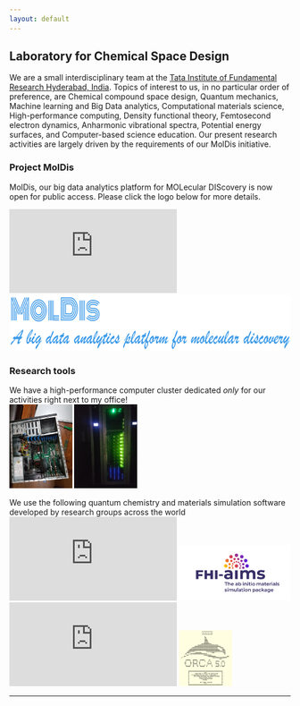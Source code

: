 ```yaml
---
layout: default
---
```


## Laboratory for Chemical Space Design
We are a small interdisciplinary team at the [Tata Institute of Fundamental Research Hyderabad, India](https://www.tifrh.res.in/). Topics of interest to us, in no particular order of preference, are Chemical compound space design, Quantum mechanics, Machine learning and Big Data analytics, Computational materials science, High-performance computing, Density functional theory, Femtosecond electron dynamics, Anharmonic vibrational spectra, Potential energy surfaces, and Computer-based science education. Our present research activities are largely driven by the requirements of our MolDis initiative.

### Project MolDis
MolDis, our big data analytics platform for MOLecular DIScovery is now open for public access. Please click the logo below for more details.

![](https://moldis.tifrh.res.in/index.html)
<a href="https://moldis.tifrh.res.in/index.html">
<img src="assets/img/MolDis.png"  height="100">
</a>

### Research tools
We have a high-performance computer cluster dedicated _only_ for our activities right next to my office!    
<img src="assets/img/earth.jpeg"  height="150">
<img src="assets/img/helios.jpeg"  height="150">
       
We use the following quantum chemistry and materials simulation software developed by research groups across the world 
![](https://moldis.tifrh.res.in/index.html)
<a href="https://fhi-aims.org/">
<img src="assets/img/aims.svg"  height="100">
</a>
![](https://moldis.tifrh.res.in/index.html)
<a href="https://orcaforum.kofo.mpg.de/">
<img src="assets/img/orca.png"  height="100">
</a>
 
* * *


